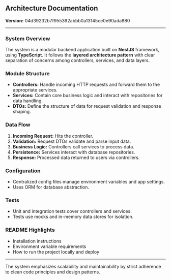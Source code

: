 ## Architecture Documentation

**Version:** 04d39232b7f955392abbb0a13145ce0e90ada880

---

### System Overview

The system is a modular backend application built on **NestJS** framework, using **TypeScript**. It follows the **layered architecture pattern** with clear separation of concerns among controllers, services, and data layers.

### Module Structure

- **Controllers:** Handle incoming HTTP requests and forward them to the appropriate services.
- **Services:** Contain core business logic and interact with repositories for data handling.
- **DTOs:** Define the structure of data for request validation and response shaping.

### Data Flow

1. **Incoming Request:** Hits the controller.
2. **Validation:** Request DTOs validate and parse input data.
3. **Business Logic:** Controllers call services to process data.
4. **Persistence:** Services interact with database repositories.
5. **Response:** Processed data returned to users via controllers.

### Configuration

- Centralized config files manage environment variables and app settings.
- Uses ORM for database abstraction.

### Tests

- Unit and integration tests cover controllers and services.
- Tests use mocks and in-memory data stores for isolation.

### README Highlights

- Installation instructions
- Environment variable requirements
- How to run the project locally and deploy

---

The system emphasizes scalability and maintainability by strict adherence to clean code principles and design patterns.